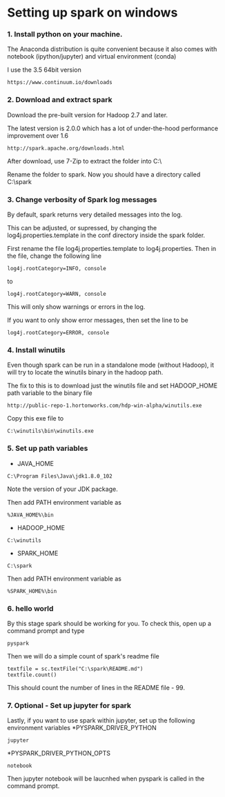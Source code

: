 
# Setting up spark on windows

### 1. Install python on your machine. 

The Anaconda distribution is quite convenient because it also comes with notebook (ipython/jupyter) and virtual environment (conda)

I use the 3.5 64bit version
```
https://www.continuum.io/downloads
```

### 2. Download and extract spark
Download the pre-built version for Hadoop 2.7 and later.

The latest version is 2.0.0 which has a lot of under-the-hood performance improvement over 1.6
```
http://spark.apache.org/downloads.html
```
After download, use 7-Zip to extract the folder into C:\

Rename the folder to spark. Now you should have a directory called C:\spark

### 3. Change verbosity of Spark log messages

By default, spark returns very detailed messages into the log.

This can be adjusted, or supressed, by changing the log4j.properties.template in the conf directory inside the spark folder.

First rename the file log4j.properties.template to log4j.properties. Then in the file, change the following line
```
log4j.rootCategory=INFO, console
```
to
```
log4j.rootCategory=WARN, console
```
This will only show warnings or errors in the log.

If you want to only show error messages, then set the line to be
```
log4j.rootCategory=ERROR, console
```

### 4. Install winutils
Even though spark can be run in a standalone mode (without Hadoop), it will try to locate the winutils binary in the hadoop path.

The fix to this is to download just the winutils file and set HADOOP\_HOME path variable to the binary file
```
http://public-repo-1.hortonworks.com/hdp-win-alpha/winutils.exe
```
Copy this exe file to
```
C:\winutils\bin\winutils.exe
```
### 5. Set up path variables
* JAVA\_HOME
```
C:\Program Files\Java\jdk1.8.0_102
```
Note the version of your JDK package.

Then add PATH environment variable as
```
%JAVA_HOME%\bin
```
* HADOOP\_HOME
```
C:\winutils
```
* SPARK\_HOME
```
C:\spark
```
Then add PATH environment variable as
```
%SPARK_HOME%\bin
```
### 6. hello world
By this stage spark should be working for you. To check this, open up a command prompt and type 
```
pyspark
```
Then we will do a simple count of spark's readme file
```
textfile = sc.textFile("C:\spark\README.md")
textfile.count()
```

This should count the number of lines in the README file - 99.

### 7. Optional - Set up jupyter for spark

Lastly, if you want to use spark within jupyter, set up the following environment variables
*PYSPARK\_DRIVER\_PYTHON
```
jupyter
```
*PYSPARK\_DRIVER\_PYTHON\_OPTS 
```
notebook
```
Then jupyter notebook will be laucnhed when pyspark is called in the command prompt.
